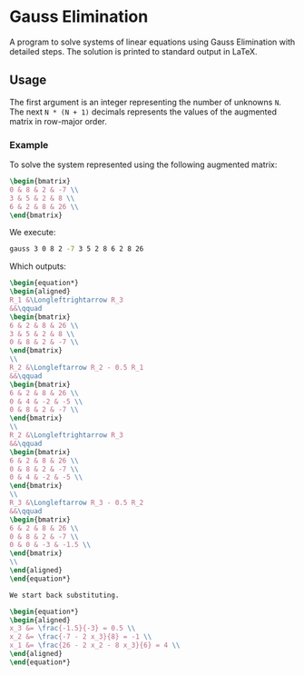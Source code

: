 # Gauss Elimination

A program to solve systems of linear equations using Gauss Elimination
with detailed steps. The solution is printed to standard output in LaTeX.

## Usage

The first argument is an integer representing the number of unknowns `N`.
The next `N * (N + 1)` decimals represents the values of the augmented
matrix in row-major order.

### Example

To solve the system represented using the following augmented matrix:

```latex
\begin{bmatrix}
0 & 8 & 2 & -7 \\
3 & 5 & 2 & 8 \\
6 & 2 & 8 & 26 \\
\end{bmatrix}
```

We execute:

```cmd
gauss 3 0 8 2 -7 3 5 2 8 6 2 8 26
```

Which outputs:

```latex
\begin{equation*}
\begin{aligned}
R_1 &\Longleftrightarrow R_3
&&\qquad
\begin{bmatrix}
6 & 2 & 8 & 26 \\
3 & 5 & 2 & 8 \\
0 & 8 & 2 & -7 \\
\end{bmatrix}
\\
R_2 &\Longleftarrow R_2 - 0.5 R_1
&&\qquad
\begin{bmatrix}
6 & 2 & 8 & 26 \\
0 & 4 & -2 & -5 \\
0 & 8 & 2 & -7 \\
\end{bmatrix}
\\
R_2 &\Longleftrightarrow R_3
&&\qquad
\begin{bmatrix}
6 & 2 & 8 & 26 \\
0 & 8 & 2 & -7 \\
0 & 4 & -2 & -5 \\
\end{bmatrix}
\\
R_3 &\Longleftarrow R_3 - 0.5 R_2
&&\qquad
\begin{bmatrix}
6 & 2 & 8 & 26 \\
0 & 8 & 2 & -7 \\
0 & 0 & -3 & -1.5 \\
\end{bmatrix}
\\
\end{aligned}
\end{equation*}

We start back substituting.

\begin{equation*}
\begin{aligned}
x_3 &= \frac{-1.5}{-3} = 0.5 \\
x_2 &= \frac{-7 - 2 x_3}{8} = -1 \\
x_1 &= \frac{26 - 2 x_2 - 8 x_3}{6} = 4 \\
\end{aligned}
\end{equation*}
```

